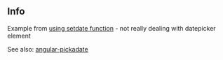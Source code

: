 Info
----

Example from [using setdate function](http://barancev.github.io/how-to-set-datepicker-value/) - not really dealing with datepicker element

See also:
[angular-pickadate](https://github.com/restorando/angular-pickadate)

